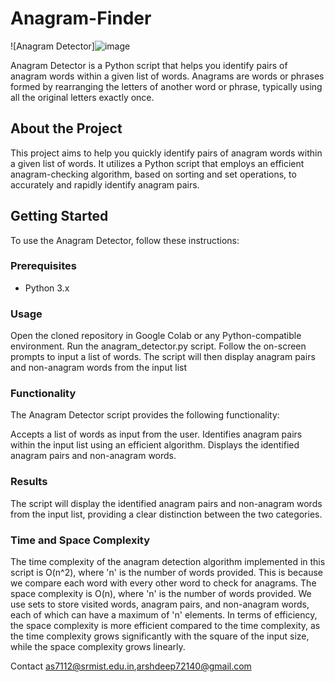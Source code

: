# Anagram-Finder

![Anagram Detector]![image](https://github.com/deeparsh7/AnagramFinder/assets/121679549/04e0ab8a-6476-4dc9-a676-305c911019fe)


Anagram Detector is a Python script that helps you identify pairs of anagram words within a given list of words. Anagrams are words or phrases formed by rearranging the letters of another word or phrase, typically using all the original letters exactly once.

## About the Project

This project aims to help you quickly identify pairs of anagram words within a given list of words. It utilizes a Python script that employs an efficient anagram-checking algorithm, based on sorting and set operations, to accurately and rapidly identify anagram pairs.

## Getting Started

To use the Anagram Detector, follow these instructions:

### Prerequisites

- Python 3.x

### Usage

Open the cloned repository in Google Colab or any Python-compatible environment.
Run the anagram_detector.py script.
Follow the on-screen prompts to input a list of words.
The script will then display anagram pairs and non-anagram words from the input list

### Functionality
The Anagram Detector script provides the following functionality:

Accepts a list of words as input from the user.
Identifies anagram pairs within the input list using an efficient algorithm.
Displays the identified anagram pairs and non-anagram words.

### Results
The script will display the identified anagram pairs and non-anagram words from the input list, providing a clear distinction between the two categories.

### Time and Space Complexity

The time complexity of the anagram detection algorithm implemented in this script is O(n^2), where 'n' is the number of words provided. This is because we compare each word with every other word to check for anagrams.
The space complexity is O(n), where 'n' is the number of words provided. We use sets to store visited words, anagram pairs, and non-anagram words, each of which can have a maximum of 'n' elements.
In terms of efficiency, the space complexity is more efficient compared to the time complexity, as the time complexity grows significantly with the square of the input size, while the space complexity grows linearly.

Contact
as7112@srmist.edu.in,arshdeep72140@gmail.com
